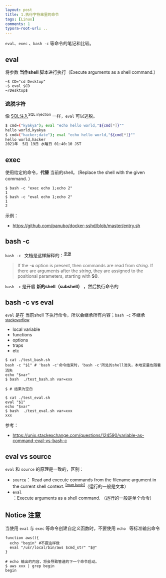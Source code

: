 ```yaml
---
layout: post
title: 1.执行字符串里的命令
tags: [Linux]
comments: 1
typora-root-url: ..
---
```


`eval`、`exec` 、`bash -c` 等命令的笔记和比较。

## eval

将参数 **当作shell** 脚本进行执行（Execute arguments as a shell command.）

```shell
~$ CD="cd Desktop"
~$ eval $CD
~/Desktop$ 
```

### 逃脱字符

像 <u>SQL注入</u><sup>SQL injection</sup> 一样，`eval` 可以逃脱。

```bash
$ cmd=("kyakya"); eval "echo hello world,"${cmd[*]}""
hello world,kyakya
$ cmd=("hacker;date"); eval "echo hello world,"${cmd[*]}""
hello world,hacker
2021年  5月 19日 水曜日 01:40:10 JST
```



## exec

使用给定的命令，**代替** 当前的shell。（Replace the shell with the given command. ）

```shell
$ bash -c "exec echo 1;echo 2"
1
$ bash -c "eval echo 1;echo 2"
1
2
```

示例：

- https://github.com/panubo/docker-sshd/blob/master/entry.sh

## bash -c

`bash -c ` 文档是这样解释的：<sup>[来源](https://linux.die.net/man/1/bash)</sup>

> If the **-c** option is present, then commands are read from *string*. If there are arguments after the *string*, they are assigned to the positional parameters, starting with **$0**.

`bash -c` 是开启 **新的shell（subshell）** ，然后执行命令的

## bash -c vs eval

 `eval` 是在 当前shell 下执行命令，所以会继承所有内容；`bash -c` 不继承<sup>[stackoverflow](https://unix.stackexchange.com/a/124594/390328)</sup>

- local variable
- functions
- options
- traps
- etc

```shell
$ cat ./test_bash.sh
bash -c "$1" # 'bash -c'命令结束时，'bash -c'所处的shell消失，本地变量也随着消失
echo "$var" 
$ bash  ./test_bash.sh var=xxx

$ # 结果为空白
```

```shell
$ cat ./test_eval.sh
eval "$1"
echo "$var"
$ bash  ./test_eval.sh var=xxx
xxx
```

参考：

- https://unix.stackexchange.com/questions/124590/variable-as-command-eval-vs-bash-c

## eval vs source

`eval` 和 `source` 的原理是一致的，区别：

-  `source`： Read and execute commands from the filename argument in the current shell context. <sup>[[man bash]](https://www.gnu.org/savannah-checkouts/gnu/bash/manual/bash.html#Bourne-Shell-Builtins)</sup>（运行的一般是文本）
- `eval`：Execute arguments as a shell command. （运行的一般是单个命令）

## Notice 注意

当使用 `eval` 与 `exec` 等命令创建自定义函数时，不要使用 `echo ` 等标准输出命令

```shell
function aws(){
  echo "begin" #不要这样做
  eval "/usr/local/bin/aws $cmd_str" "$@"
}

# echo 输出的内容，将会导致管道的下一个命令启动。
$ aws xxx | grep begin
begin
```





